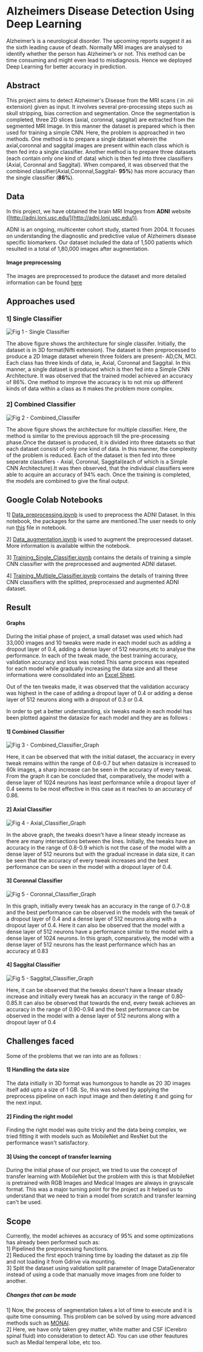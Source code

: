 # Alzheimers Disease Detection Using Deep Learning

Alzheimer’s is a neurological disorder. The upcoming reports suggest it as the sixth leading cause of death. Normally MRI images  are analysed to identify whether the person has Alzheimer’s  or not. This method can be time consuming and might even lead to misdiagnosis. Hence we deployed Deep Learning for better accuracy in prediction.



## Abstract

This project aims to detect Alzheimer's Disease from the MRI scans ( in .nii extension) given as input. It involves several pre-processing steps such as skull stripping, bias correction and segmentation. Once the segmentation is completed, three 2D slices (axial, coronnal, saggital) are extracted from the segmented MRI Image. In this manner the dataset is prepared which is then used for training a simple CNN. Here, the problem is approached in two methods. One method is to prepare a single dataset wherein the axial,coronnal and saggital images are present within each class which is then fed into a single classifier. Another method is to prepare three datasets (each contain only one kind of data) which is then fed into three classifiers (Axial, Coronnal and Saggital). When compared, it was observed that the combined classifier(Axial,Coronnal,Saggital- **95%**) has more accuracy than the single classifier (**86%**).

## Data

In this project, we have obtained the brain MRI Images from **ADNI** website ([http://adni.loni.usc.edu/](http://adni.loni.usc.edu/)).

ADNI is an ongoing, multicenter cohort study, started from 2004. It focuses on understanding the diagnostic and predictive value of Alzheimers disease specific biomarkers. Our dataset included the data of 1,500 patients which resulted in a total of 1,80,000 images after augmentation.

#### Image preprocessing
The images are preprocessed to produce the dataset and more detailed information can be found [here](https://github.com/Lintaoommen/Alzheimers_Disease_Detection_Using_Deep_Learning/blob/master/preprocessing/description.md)

## Approaches used
### 1] Single Classifier
![Fig 1 - Single Classifier](https://github.com/Lintaoommen/Alzheimers_Disease_Detection_Using_Deep_Learning/blob/master/Images/Single_Classifier_Flowchart.png)

The above figure shows the architecture for single classifer. Initially, the dataset is in 3D format(Nifti extension). The dataset is then preprocessed to produce a 2D Image dataset wherein three folders are present- AD,CN, MCI. Each class has three kinds of data, ie, Axial, Coronnal and Saggital. In this manner, a single dataset is produced which is then fed into a Simple CNN Architecture. It was observed that the trained model achieved an accuracy of 86%. One method to improve the accuracy is to not mix up different kinds of data within a class as it makes the problem more complex. 

### 2] Combined Classifier

![Fig 2 - Combined_Classifer ](https://github.com/Lintaoommen/Alzheimers_Disease_Detection_Using_Deep_Learning/blob/master/Images/Multiple_Classifer_Architecture.png)

The above figure shows the architecture for multiple classifier. Here, the method is similar to the previous approach till the pre-processing phase.Once the dataset is produced, it is divided into three datasets so that each dataset consist of only one kind of data. In this manner, the complexity of the problem is reduced. Each of the dataset is then fed into three seperate classifiers - Axial, Coronnal, Saggital(each of which is a Simple CNN Architecture).It was then observed, that the individual classifiers were able to acquire an accuracy of 94% each. Once the training is completed, the models are combined to give the final output.

## Google Colab Notebooks
1] [Data_preprocessing.ipynb](https://github.com/Lintaoommen/Alzheimers_Disease_Detection_Using_Deep_Learning/blob/master/Jupyter_Notebooks/Data_preprocessing.ipynb) is used to preprocess the ADNI Dataset. In this notebook, the packages for the same are mentioned.The user needs to only run [this](https://github.com/Lintaoommen/Alzheimers_Disease_Detection_Using_Deep_Learning/blob/master/preprocessing/run_me.py) file in notebook.

2] [Data_augmentation.ipynb](https://github.com/Lintaoommen/Alzheimers_Disease_Detection_Using_Deep_Learning/blob/master/Jupyter_Notebooks/Data_Augmentation.ipynb) is used to augment the preprocessed dataset. More information is available within the notebook.

3] [Training_Single_Classifier.ipynb](https://github.com/Lintaoommen/Alzheimers_Disease_Detection_Using_Deep_Learning/blob/master/Jupyter_Notebooks/Training_Single_Classifier.ipynb) contains the details of training a simple CNN classifier with the preprocessed and augmented ADNI dataset.

4] [Training_Multiple_Classifier.ipynb](https://github.com/Lintaoommen/Alzheimers_Disease_Detection_Using_Deep_Learning/blob/master/Jupyter_Notebooks/Training_Multiple_CLassifier.ipynb) contains the details of training three CNN classifiers with the splitted, preprocessed and augmented ADNI dataset.

## Result
#### Graphs
During the initial phase of project, a small dataset was used which had 33,000 images and 10 tweaks were made in each model such as adding a dropout layer of 0.4, adding a dense layer of 512 neurons,etc to analyse the performance. In each of the tweak made, the best training accuracy, validation accuracy and loss was noted.This same process was repeated for each model while gradually increasing the data size and all these informations were consolidated into an [Excel Sheet](https://docs.google.com/spreadsheets/d/1h265xRbueSZ1y-vEKlDlhZAWuakgqYvdFgbRAzl1lR0/edit?usp=sharing). 

Out of the ten tweaks made, it was observed that the validation accuracy was highest in the case of adding a dropout layer of 0.4 or adding a dense layer of 512 neurons along with a dropout of 0.3 or 0.4.

In order to get a better understanding, six tweaks made in each model has been plotted against the datasize for each model and they are as follows :

#### 1] Combined Classifier
![Fig 3 - Combined_Classifier_Graph](https://github.com/Lintaoommen/Alzheimers_Disease_Detection_Using_Deep_Learning/blob/master/Graphs/Combined_Classifier_Graph.png)

Here, it can be observed that with the initial dataset, the accuaracy in every tweak remains within the range of 0.6-0.7 but when datasize is increased to 60k images, a sharp increase can be seen in the accuracy of every tweak. From the graph it can be concluded that, comparatively, the model with a dense layer of 1024 neurons has least performance while a dropout layer of 0.4 seems to be most effective in this case as it reaches to an accuracy of 0.86. 

#### 2] Axial Classifier
![Fig 4 - Axial_Classifier_Graph](https://github.com/Lintaoommen/Alzheimers_Disease_Detection_Using_Deep_Learning/blob/master/Graphs/Axial_Classifier_Graph.png)

In the above graph, the tweaks doesn't have a linear steady increase as there are many intersections between the lines. Initially, the tweaks have an accuracy in the range of 0.8-0.9 which is not the case of the model with a dense layer of 512 neurons but with the gradual increase in data size, it can be seen that the accuracy of every tweak increases and the best performance can be seen in the model with a dropout layer of 0.4.   

#### 3] Coronnal Classifier
![Fig 5 - Coronnal_Classifier_Graph](https://github.com/Lintaoommen/Alzheimers_Disease_Detection_Using_Deep_Learning/blob/master/Graphs/Coronnal_Classifier_Graph.png)

In this graph, initially every tweak has an accuracy in the range of 0.7-0.8 and the best performance can be observed in the models with the tweak of a dropout layer of 0.4 and a dense layer of 512 neurons along with a dropout layer of 0.4. Here it can also be observed that the model with a dense layer of 512 neurons have a performance similar to the model with a dense layer of 1024 neurons. In this graph, comparatively, the model with a dense layer of 512 neurons has the least performance which has an accuracy at 0.83

#### 4] Saggital Classifier
![Fig 5 - Saggital_Classifier_Graph](https://github.com/Lintaoommen/Alzheimers_Disease_Detection_Using_Deep_Learning/blob/master/Graphs/Saggital_Classifier_Graph.png)

Here, it can be observed that the tweaks doesn't have a lineaar steady increase and initially every tweak has an accuracy in the range of 0.80-0.85.It can also be observed that towards the end, every tweak achieves an accuracy in the range of 0.90-0.94 and the best performance can be observed in the model with a dense layer of 512 neurons along with a dropout layer of 0.4

## Challenges faced
Some of the problems that we ran into are as follows :
#### 1] Handling the data size
The data initially in 3D format was humongous to handle as 20 3D images itself add upto a size of 1 GB. So, this was solved by applying the preprocess pipeline on each input image and then deleting it and going for the next input.

#### 2] Finding the right model
Finding the right model was quite tricky and the data being complex, we tried fitting it with models such as MobileNet and ResNet but the performance wasn't satisfactory.

#### 3] Using the concept of transfer learning
During the initial phase of our project, we tried to use the concept of transfer learning with MobileNet but the problem with this is that MobileNet is pretrained with RGB Images and Medical Images are always in grayscale format. This was a major turning point for the project as it helped us to understand that we need to train a model from scratch and transfer learning can't be used.

## Scope
Currently, the model achieves as accuracy of 95% and some optimizations has already been performed such as:<br>
1] Pipelined the preprocessing functions.<br>
2] Reduced the first epoch training time by loading the dataset as zip file and not loading it from Gdrive via mounting.<br>
3] Split the dataset using validation split parameter of Image DataGenerator instead of using a code that manually move images from one folder to another.

##### Changes that can be made 
1] Now, the process of segmentation takes a lot of time to execute and it is quite time consuming. This problem can be solved by using more advanced methods such as [MONAI](https://monai.io/).<br>
2] Here, we have only taken grey matter, white matter and CSF (Cerebro spinal fluid) into consideration to detect AD. You can use other feautures such as Medial temperal lobe, etc too.
